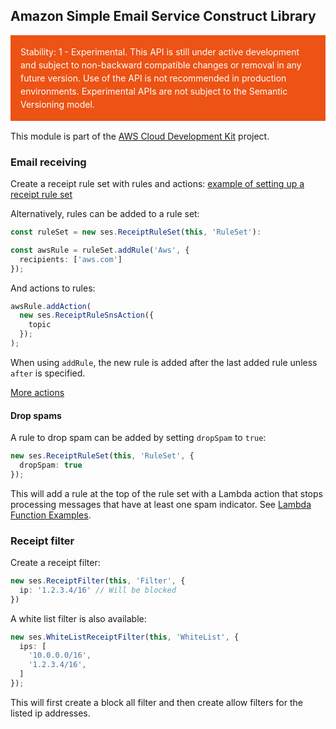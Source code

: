 ## Amazon Simple Email Service Construct Library
<div class="stability_label"
     style="background-color: #EC5315; color: white !important; margin: 0 0 1rem 0; padding: 1rem; line-height: 1.5;">
  Stability: 1 - Experimental. This API is still under active development and subject to non-backward
  compatible changes or removal in any future version. Use of the API is not recommended in production
  environments. Experimental APIs are not subject to the Semantic Versioning model.
</div>

This module is part of the [AWS Cloud Development Kit](https://github.com/awslabs/aws-cdk) project.

### Email receiving
Create a receipt rule set with rules and actions:
[example of setting up a receipt rule set](test/example.receiving.lit.ts)

Alternatively, rules can be added to a rule set:
```ts
const ruleSet = new ses.ReceiptRuleSet(this, 'RuleSet'):

const awsRule = ruleSet.addRule('Aws', {
  recipients: ['aws.com']
});
```

And actions to rules:
```ts
awsRule.addAction(
  new ses.ReceiptRuleSnsAction({
    topic
  });
);
```
When using `addRule`, the new rule is added after the last added rule unless `after` is specified.

[More actions](test/integ.receipt.ts)

#### Drop spams
A rule to drop spam can be added by setting `dropSpam` to `true`:

```ts
new ses.ReceiptRuleSet(this, 'RuleSet', {
  dropSpam: true
});
```

This will add a rule at the top of the rule set with a Lambda action that stops processing messages that have at least one spam indicator. See [Lambda Function Examples](https://docs.aws.amazon.com/ses/latest/DeveloperGuide/receiving-email-action-lambda-example-functions.html).


### Receipt filter
Create a receipt filter:
```ts
new ses.ReceiptFilter(this, 'Filter', {
  ip: '1.2.3.4/16' // Will be blocked
})
```

A white list filter is also available:
```ts
new ses.WhiteListReceiptFilter(this, 'WhiteList', {
  ips: [
    '10.0.0.0/16',
    '1.2.3.4/16',
  ]
});
```
This will first create a block all filter and then create allow filters for the listed ip addresses.

